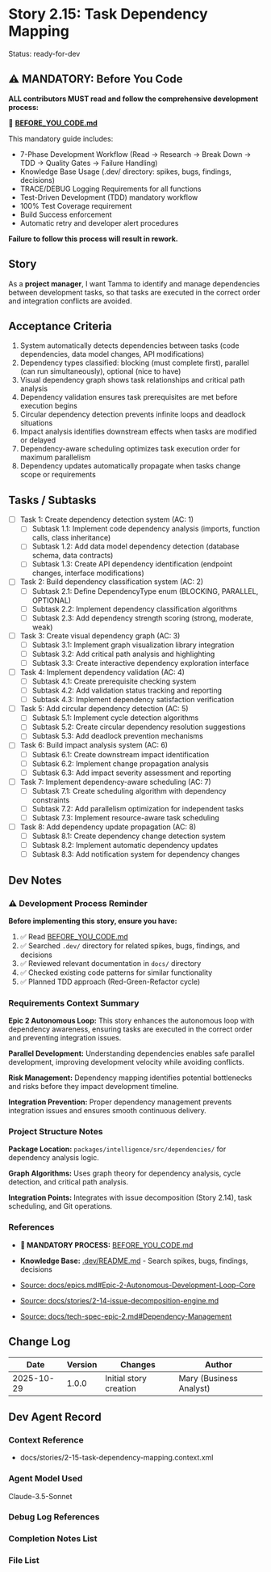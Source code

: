 # Story 2.15: Task Dependency Mapping

Status: ready-for-dev

## ⚠️ MANDATORY: Before You Code

**ALL contributors MUST read and follow the comprehensive development process:**

📖 **[BEFORE_YOU_CODE.md](../../BEFORE_YOU_CODE.md)**

This mandatory guide includes:
- 7-Phase Development Workflow (Read → Research → Break Down → TDD → Quality Gates → Failure Handling)
- Knowledge Base Usage (.dev/ directory: spikes, bugs, findings, decisions)
- TRACE/DEBUG Logging Requirements for all functions
- Test-Driven Development (TDD) mandatory workflow
- 100% Test Coverage requirement
- Build Success enforcement
- Automatic retry and developer alert procedures

**Failure to follow this process will result in rework.**

## Story

As a **project manager**,
I want Tamma to identify and manage dependencies between development tasks,
so that tasks are executed in the correct order and integration conflicts are avoided.

## Acceptance Criteria

1. System automatically detects dependencies between tasks (code dependencies, data model changes, API modifications)
2. Dependency types classified: blocking (must complete first), parallel (can run simultaneously), optional (nice to have)
3. Visual dependency graph shows task relationships and critical path analysis
4. Dependency validation ensures task prerequisites are met before execution begins
5. Circular dependency detection prevents infinite loops and deadlock situations
6. Impact analysis identifies downstream effects when tasks are modified or delayed
7. Dependency-aware scheduling optimizes task execution order for maximum parallelism
8. Dependency updates automatically propagate when tasks change scope or requirements

## Tasks / Subtasks

- [ ] Task 1: Create dependency detection system (AC: 1)
  - [ ] Subtask 1.1: Implement code dependency analysis (imports, function calls, class inheritance)
  - [ ] Subtask 1.2: Add data model dependency detection (database schema, data contracts)
  - [ ] Subtask 1.3: Create API dependency identification (endpoint changes, interface modifications)

- [ ] Task 2: Build dependency classification system (AC: 2)
  - [ ] Subtask 2.1: Define DependencyType enum (BLOCKING, PARALLEL, OPTIONAL)
  - [ ] Subtask 2.2: Implement dependency classification algorithms
  - [ ] Subtask 2.3: Add dependency strength scoring (strong, moderate, weak)

- [ ] Task 3: Create visual dependency graph (AC: 3)
  - [ ] Subtask 3.1: Implement graph visualization library integration
  - [ ] Subtask 3.2: Add critical path analysis and highlighting
  - [ ] Subtask 3.3: Create interactive dependency exploration interface

- [ ] Task 4: Implement dependency validation (AC: 4)
  - [ ] Subtask 4.1: Create prerequisite checking system
  - [ ] Subtask 4.2: Add validation status tracking and reporting
  - [ ] Subtask 4.3: Implement dependency satisfaction verification

- [ ] Task 5: Add circular dependency detection (AC: 5)
  - [ ] Subtask 5.1: Implement cycle detection algorithms
  - [ ] Subtask 5.2: Create circular dependency resolution suggestions
  - [ ] Subtask 5.3: Add deadlock prevention mechanisms

- [ ] Task 6: Build impact analysis system (AC: 6)
  - [ ] Subtask 6.1: Create downstream impact identification
  - [ ] Subtask 6.2: Implement change propagation analysis
  - [ ] Subtask 6.3: Add impact severity assessment and reporting

- [ ] Task 7: Implement dependency-aware scheduling (AC: 7)
  - [ ] Subtask 7.1: Create scheduling algorithm with dependency constraints
  - [ ] Subtask 7.2: Add parallelism optimization for independent tasks
  - [ ] Subtask 7.3: Implement resource-aware task scheduling

- [ ] Task 8: Add dependency update propagation (AC: 8)
  - [ ] Subtask 8.1: Create dependency change detection system
  - [ ] Subtask 8.2: Implement automatic dependency updates
  - [ ] Subtask 8.3: Add notification system for dependency changes

## Dev Notes

### ⚠️ Development Process Reminder

**Before implementing this story, ensure you have:**
1. ✅ Read [BEFORE_YOU_CODE.md](../../BEFORE_YOU_CODE.md)
2. ✅ Searched `.dev/` directory for related spikes, bugs, findings, and decisions
3. ✅ Reviewed relevant documentation in `docs/` directory
4. ✅ Checked existing code patterns for similar functionality
5. ✅ Planned TDD approach (Red-Green-Refactor cycle)


### Requirements Context Summary

**Epic 2 Autonomous Loop:** This story enhances the autonomous loop with dependency awareness, ensuring tasks are executed in the correct order and preventing integration issues.

**Parallel Development:** Understanding dependencies enables safe parallel development, improving development velocity while avoiding conflicts.

**Risk Management:** Dependency mapping identifies potential bottlenecks and risks before they impact development timeline.

**Integration Prevention:** Proper dependency management prevents integration issues and ensures smooth continuous delivery.

### Project Structure Notes

**Package Location:** `packages/intelligence/src/dependencies/` for dependency analysis logic.

**Graph Algorithms:** Uses graph theory for dependency analysis, cycle detection, and critical path analysis.

**Integration Points:** Integrates with issue decomposition (Story 2.14), task scheduling, and Git operations.

### References

- **🔴 MANDATORY PROCESS:** [BEFORE_YOU_CODE.md](../../BEFORE_YOU_CODE.md)
- **Knowledge Base:** [.dev/README.md](../../.dev/README.md) - Search spikes, bugs, findings, decisions

- [Source: docs/epics.md#Epic-2-Autonomous-Development-Loop-Core](F:\Code\Repos\Tamma\docs\epics.md#Epic-2-Autonomous-Development-Loop-Core)
- [Source: docs/stories/2-14-issue-decomposition-engine.md](F:\Code\Repos\Tamma\docs\stories\2-14-issue-decomposition-engine.md)
- [Source: docs/tech-spec-epic-2.md#Dependency-Management](F:\Code\Repos\Tamma\docs\tech-spec-epic-2.md#Dependency-Management)

## Change Log

| Date       | Version | Changes                | Author                  |
| ---------- | ------- | ---------------------- | ----------------------- |
| 2025-10-29 | 1.0.0   | Initial story creation | Mary (Business Analyst) |

## Dev Agent Record

### Context Reference

- docs/stories/2-15-task-dependency-mapping.context.xml

### Agent Model Used

Claude-3.5-Sonnet

### Debug Log References

### Completion Notes List

### File List
